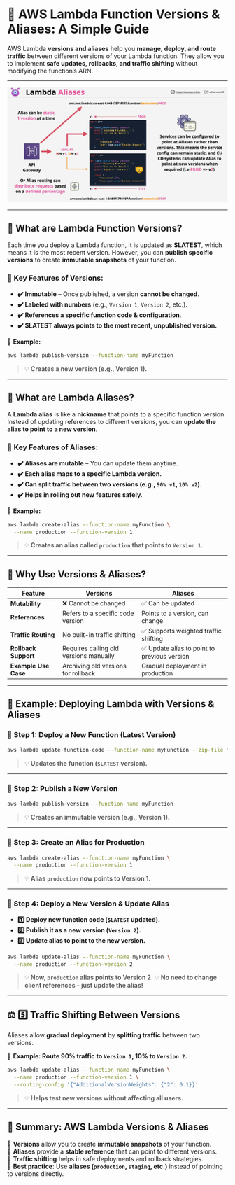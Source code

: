 # 🔄 **AWS Lambda Function Versions & Aliases: A Simple Guide**

AWS Lambda **versions and aliases** help you **manage, deploy, and route traffic** between different versions of your Lambda function. They allow you to implement **safe updates, rollbacks, and traffic shifting** without modifying the function’s ARN.

---

<div style="text-align: center;">
    <img src="images/aws-lambda-function-versions-and-aliases.png" alt="aws-lambda-function-versions-and-aliases" />
</div>

---

## **📌 What are Lambda Function Versions?**

Each time you deploy a Lambda function, it is updated as **\$LATEST**, which means it is the most recent version. However, you can **publish specific versions** to create **immutable snapshots** of your function.

### **🔹 Key Features of Versions:**

- **✔️ Immutable** – Once published, a version **cannot be changed**.
- **✔️ Labeled with numbers** (e.g., `Version 1`, `Version 2`, etc.).
- **✔️ References a specific function code & configuration**.
- **✔️ \$LATEST always points to the most recent, unpublished version.**

📌 **Example:**

```sh
aws lambda publish-version --function-name myFunction
```

> 💡 **Creates a new version (e.g., Version 1).**

---

## **📌 What are Lambda Aliases?**

A **Lambda alias** is like a **nickname** that points to a specific function version. Instead of updating references to different versions, you can **update the alias to point to a new version**.

### **🔹 Key Features of Aliases:**

- **✔️ Aliases are mutable** – You can update them anytime.
- **✔️ Each alias maps to a specific Lambda version.**
- **✔️ Can split traffic between two versions (e.g., `90% v1`, `10% v2`).**
- **✔️ Helps in rolling out new features safely**.

📌 **Example:**

```sh
aws lambda create-alias --function-name myFunction \
  --name production --function-version 1
```

> 💡 **Creates an alias called `production` that points to `Version 1`.**

---

## **🤔 Why Use Versions & Aliases?**

| **Feature**          | **Versions**                           | **Aliases**                                  |
| -------------------- | -------------------------------------- | -------------------------------------------- |
| **Mutability**       | ❌ Cannot be changed                   | ✅ Can be updated                            |
| **References**       | Refers to a specific code version      | Points to a version, can change              |
| **Traffic Routing**  | No built-in traffic shifting           | ✅ Supports weighted traffic shifting        |
| **Rollback Support** | Requires calling old versions manually | ✅ Update alias to point to previous version |
| **Example Use Case** | Archiving old versions for rollback    | Gradual deployment in production             |

---

## **📌 Example: Deploying Lambda with Versions & Aliases**

### **🔹 Step 1: Deploy a New Function (Latest Version)**

```sh
aws lambda update-function-code --function-name myFunction --zip-file fileb://function.zip
```

> 💡 **Updates the function (`$LATEST` version).**

---

### **🔹 Step 2: Publish a New Version**

```sh
aws lambda publish-version --function-name myFunction
```

> 💡 **Creates an immutable version (e.g., Version 1).**

---

### **🔹 Step 3: Create an Alias for Production**

```sh
aws lambda create-alias --function-name myFunction \
  --name production --function-version 1
```

> 💡 **Alias `production` now points to Version 1.**

---

### **🔹 Step 4: Deploy a New Version & Update Alias**

- **1️⃣ Deploy new function code (`$LATEST` updated).**
- **2️⃣ Publish it as a new version (`Version 2`).**
- **3️⃣ Update alias to point to the new version.**

```sh
aws lambda update-alias --function-name myFunction \
  --name production --function-version 2
```

> 💡 **Now, `production` alias points to Version 2.**
> 💡 **No need to change client references – just update the alias!**

---

## ⚖️ **5️⃣ Traffic Shifting Between Versions**

Aliases allow **gradual deployment** by **splitting traffic** between two versions.

📌 **Example: Route 90% traffic to `Version 1`, 10% to `Version 2`.**

```sh
aws lambda update-alias --function-name myFunction \
  --name production --function-version 1 \
  --routing-config '{"AdditionalVersionWeights": {"2": 0.1}}'
```

> 💡 **Helps test new versions without affecting all users.**

---

## **📌 Summary: AWS Lambda Versions & Aliases**

🔹 **Versions** allow you to create **immutable snapshots** of your function.  
🔹 **Aliases** provide a **stable reference** that can point to different versions.  
🔹 **Traffic shifting** helps in safe deployments and rollback strategies.  
🔹 **Best practice**: Use **aliases (`production`, `staging`, etc.)** instead of pointing to versions directly.

